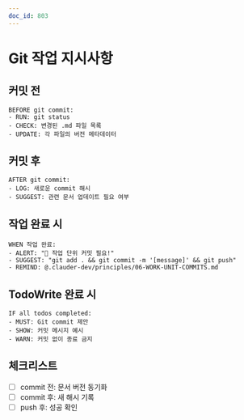 ```yaml
---
doc_id: 803
---
```


# Git 작업 지시사항

## 커밋 전

```
BEFORE git commit:
- RUN: git status
- CHECK: 변경된 .md 파일 목록
- UPDATE: 각 파일의 버전 메타데이터
```

## 커밋 후

```
AFTER git commit:
- LOG: 새로운 commit 해시
- SUGGEST: 관련 문서 업데이트 필요 여부
```

## 작업 완료 시

```
WHEN 작업 완료:
- ALERT: "🚨 작업 단위 커밋 필요!"
- SUGGEST: "git add . && git commit -m '[message]' && git push"
- REMIND: @.clauder-dev/principles/06-WORK-UNIT-COMMITS.md
```

## TodoWrite 완료 시

```
IF all todos completed:
- MUST: Git commit 제안
- SHOW: 커밋 메시지 예시
- WARN: 커밋 없이 종료 금지
```

## 체크리스트

- [ ] commit 전: 문서 버전 동기화
- [ ] commit 후: 새 해시 기록
- [ ] push 후: 성공 확인